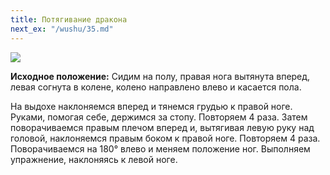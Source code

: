 ```yaml
---
title: Потягивание дракона
next_ex: "/wushu/35.md"
---
```




![](../img/34.png)

**Исходное положение:** Сидим на полу, правая нога вытянута вперед, левая
согнута в колене, колено направлено влево и касается пола.

На выдохе наклоняемся вперед и тянемся грудью к правой ноге. Руками, помогая
себе, держимся за стопу. Повторяем 4 раза. Затем поворачиваемся правым плечом
вперед и, вытягивая левую руку над головой, наклоняемся правым боком к правой
ноге. Повторяем 4 раза. Поворачиваемся на 180° влево и меняем положение ног.
Выполняем упражнение, наклоняясь к левой ноге.

